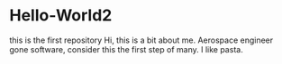 # Hello-World2
this is the first repository
Hi, this is a bit about me. Aerospace engineer gone software, consider this the first step of many. I like pasta.

